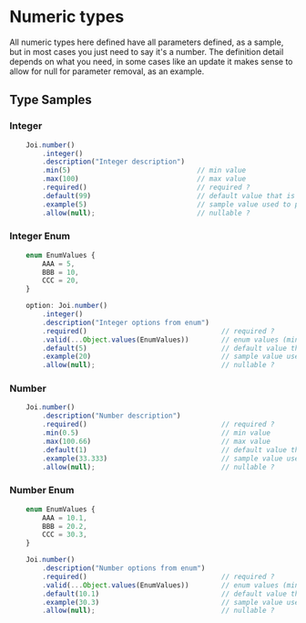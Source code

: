# Numeric types

All numeric types here defined have all parameters defined, as a sample, but in most cases you just need to say it's a number. The definition detail depends on what you need, in some cases like an update it makes sense to allow for null for parameter removal, as an example.

## Type Samples

### Integer

```ts
    Joi.number()
        .integer()
        .description("Integer description")
        .min(5)                               // min value 
        .max(100)                             // max value
        .required()                           // required ?
        .default(99)                          // default value that is used if not present
        .example(5)                           // sample value used to prefill API
        .allow(null);                         // nullable ?
```

### Integer Enum

```ts
    enum EnumValues {
        AAA = 5,
        BBB = 10,
        CCC = 20,
    }

    option: Joi.number()
        .integer()
        .description("Integer options from enum")
        .required()                                 // required ?
        .valid(...Object.values(EnumValues))        // enum values (min and max don't make sense to use in this context)
        .default(5)                                 // default value that is used if not present
        .example(20)                                // sample value used to prefill API
        .allow(null);                               // nullable ?
```

### Number

```ts
    Joi.number()
        .description("Number description")
        .required()                                 // required ?
        .min(0.5)                                   // min value 
        .max(100.66)                                // max value
        .default(1)                                 // default value that is used if not present
        .example(33.333)                            // sample value used to prefill API
        .allow(null);                               // nullable ?
```

### Number Enum

```ts
    enum EnumValues {
        AAA = 10.1,
        BBB = 20.2,
        CCC = 30.3,
    }

    Joi.number()
        .description("Number options from enum")
        .required()                                 // required ?
        .valid(...Object.values(EnumValues))        // enum values (min and max don't make sense to use in this context)
        .default(10.1)                              // default value that is used if not present
        .example(30.3)                              // sample value used to prefill API
        .allow(null);                               // nullable ?
```
